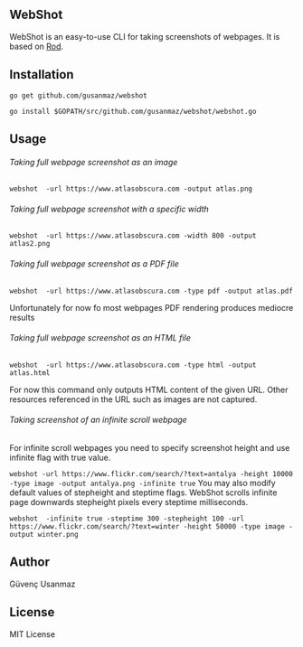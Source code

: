 ## WebShot 

WebShot is an easy-to-use CLI for taking screenshots of webpages.
It is based on [Rod](https://github.com/go-rod/rod).

## Installation

`go get github.com/gusanmaz/webshot`

`go install $GOPATH/src/github.com/gusanmaz/webshot/webshot.go`

## Usage

######  Taking full webpage screenshot as an image

`webshot  -url https://www.atlasobscura.com -output atlas.png`

###### Taking full webpage screenshot with a specific width

`webshot  -url https://www.atlasobscura.com -width 800 -output atlas2.png`

###### Taking full webpage screenshot as a PDF file

`webshot  -url https://www.atlasobscura.com -type pdf -output atlas.pdf`

Unfortunately for now fo most webpages PDF rendering produces mediocre results

###### Taking full webpage screenshot as an HTML file

`webshot  -url https://www.atlasobscura.com -type html -output atlas.html`

For now this command only outputs HTML content of the given URL. Other resources referenced in the URL such as images are not captured.

###### Taking screenshot of an infinite scroll webpage

For infinite scroll webpages you need to specify screenshot height and use infinite flag with true value.

` webshot -url https://www.flickr.com/search/?text=antalya -height 10000 -type image -output antalya.png -infinite true
`
You may also modify default values of stepheight and steptime flags. WebShot scrolls infinite page downwards stepheight pixels every steptime milliseconds.

`webshot  -infinite true -steptime 300 -stepheight 100 -url https://www.flickr.com/search/?text=winter -height 50000 -type image -output winter.png`

## Author

Güvenç Usanmaz

## License 

MIT License

